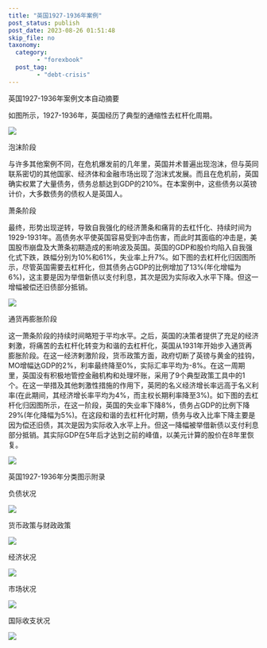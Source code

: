 ```yaml
---
title: "英国1927-1936年案例"
post_status: publish
post_date: 2023-08-26 01:51:48
skip_file: no
taxonomy:
  category:
        - "forexbook"
  post_tag:
        - "debt-crisis"
---
```


英国1927-1936年案例文本自动摘要

如图所示，1927-1936年，英国经历了典型的通缩性去杠杆化周期。

![](https://img.dgrhw.net/upload/images/forexbook/2020/08/31/104321561.jpg)

泡沫阶段

与许多其他案例不同，在危机爆发前的几年里，英国并术普遍出现泡沫，但与英同联系密切的其他国家、经济体和金融市场出现了泡沫式发展。而且在危机前，英国确实权累了大量债务，债务总额达到GDP的210%。在本案例中，这些债务以英镑计价，大多数债务的债权人是英国人。

萧条阶段

最终，形势出现逆转，导致自我强化的经济萧条和痛背的去杠忏化、持续时间为1929-1931年。高债务水平使英国容易受到冲击伤害，而此时其面临的冲击是，美国股市崩盘及大萧条初期造成的影响波及英国。英国的GDP和股价均陷入自我强化式下跌，跌幅分别为10%和61%，失业率上升7%。如下图的去杠杆化归因图所示，尽管英国需要去杠杆化，但其债务占GDP的比例增加了13%(年化增幅为6%)，这主要是因为举借新债以支付利息，其次是因为实际收入水平下降。但这一增幅被偿还旧债部分抵销。

![](https://img.dgrhw.net/upload/images/forexbook/2020/08/31/104440483.jpg)

通货再膨胀阶段

这一萧条阶段的持续时间略短于平均水平。之后，英国的决策者提供了充足的经济剌激，将痛苦的去杠杆化转变为和谐的去杠杆化，英国从1931年开始步入通货再膨胀阶段。在这一经济剌激阶段，货币政策方面，政府切断了英镑与黄金的挂钩，MO增幅达GDP的2%，利率最终降至0%，实际汇率平均为-8%。在这一周期里，英国没有积极地管控金融机构和处理坏账，采用了9个典型政策工具中的1个。在这一举措及其他刺激性措施的作用下，英罔的名义经济增长率远高于名义利率(在此期间，其经济增长率平均为4%，而主权长期利率降至3%)。如下图的去杠杆化归因图所示，在这一阶段，英国的失业率下降8%，债务占GDP的比例下降29%(年化降幅为5%)。在这段和谐的去杠杆化时期，债务与收入比率下降主要是因为偿还旧债，其次是因为实际收入水平上升。但这一降幅被举借新债以支付利息部分抵销。其实际GDP在5年后才达到之前的峰值，以美元计算的股价在8年里恢复。

![](https://img.dgrhw.net/upload/images/forexbook/2020/08/31/104556498.jpg)

英国1927-1936年分类图示附录

负债状况

![](https://img.dgrhw.net/upload/images/forexbook/2020/07/21/154247188.png)

货币政策与财政政策

![](https://img.dgrhw.net/upload/images/forexbook/2020/07/21/154308250.png)

经济状况

![](https://img.dgrhw.net/upload/images/forexbook/2020/07/21/154323969.png)

市场状况

![](https://img.dgrhw.net/upload/images/forexbook/2020/07/21/154341641.png)

国际收支状况

![](https://img.dgrhw.net/upload/images/forexbook/2020/07/21/154355172.png)
